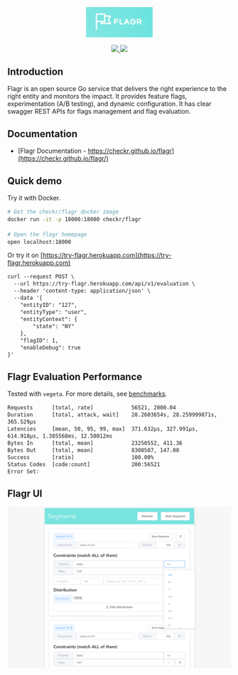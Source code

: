 <p align="center">
    <img src="./browser/flagr-ui/src/assets/logo.png" width="150">
</p>

<p align="center">
    <a href="https://goreportcard.com/report/github.com/checkr/flagr" target="_blank">
        <img src="https://goreportcard.com/badge/github.com/checkr/flagr">
    </a>
    <a href="https://circleci.com/gh/checkr/flagr" target="_blank">
        <img src="https://circleci.com/gh/checkr/flagr.svg?style=shield">
    </a>
</p>

## Introduction

Flagr is an open source Go service that delivers the right experience to the right entity and monitors the impact. It provides feature flags, experimentation (A/B testing), and dynamic configuration. It has clear swagger REST APIs for flags management and flag evaluation.

## Documentation
- [Flagr Documentation - https://checkr.github.io/flagr](https://checkr.github.io/flagr/)

## Quick demo

Try it with Docker.

```sh
# Get the checkr/flagr docker image
docker run -it -p 18000:18000 checkr/flagr

# Open the flagr homepage
open localhost:18000
```

Or try it on [https://try-flagr.herokuapp.com](https://try-flagr.herokuapp.com)

```
curl --request POST \
  --url https://try-flagr.herokuapp.com/api/v1/evaluation \
  --header 'content-type: application/json' \
  --data '{
	"entityID": "127",
	"entityType": "user",
	"entityContext": {
		"state": "NY"
	},
	"flagID": 1,
	"enableDebug": true
}'
```


## Flagr Evaluation Performance

Tested with `vegeta`. For more details, see [benchmarks](./benchmark).

```
Requests      [total, rate]            56521, 2000.04
Duration      [total, attack, wait]    28.2603654s, 28.259999871s, 365.529µs
Latencies     [mean, 50, 95, 99, max]  371.632µs, 327.991µs, 614.918µs, 1.385568ms, 12.50012ms
Bytes In      [total, mean]            23250552, 411.36
Bytes Out     [total, mean]            8308587, 147.00
Success       [ratio]                  100.00%
Status Codes  [code:count]             200:56521
Error Set:
```

## Flagr UI

<p align="center">
    <img src="./docs/images/demo_readme.png" width="900">
</p>

